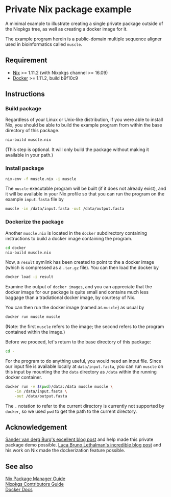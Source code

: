 # Private Nix package example

A minimal example to illustrate creating a single private package outside of 
the Nixpkgs tree, as well as creating a docker image for it.

The example program herein is a public-domain multiple sequence aligner used in
bioinformatics called `muscle`.


## Requirement

- [Nix](https://nixos.org/nix/download.html) >= 1.11.2 (with Nixpkgs channel >= 16.09)
- [Docker](https://docs.docker.com/engine/installation/) >= 1.11.2,
  build b9f10c9


## Instructions

### Build package

Regardless of your Linux or Unix-like distribution, if you were able to install
Nix, you should be able to build the example program from within the base
directory of this package.

```bash
nix-build muscle.nix
```

(This step is optional. It will only build the package without making it
available in your path.)

### Install package

```bash
nix-env -f muscle.nix -i muscle
```

The `muscle` executable program will be built (if it does not already exist), 
and it will be available in your Nix profile so that
you can run the program on the example `input.fasta` file by

```bash
muscle -in /data/input.fasta -out /data/output.fasta
```

### Dockerize the package

Another `muscle.nix` is located in the `docker` subdirectory containing
instructions to build a docker image containing the program.

```bash
cd docker
nix-build muscle.nix
```

Now, a `result` symlink has been created to point to the a docker image (which is compressed as a `.tar.gz` file). You can then load the docker by

```bash
docker load -i result
```

Examine the output of `docker images`, and you can appreciate that the docker 
image for our package is quite small and contains much
less baggage than a tradiational docker image, by courtesy of Nix.

You can then run the docker image (named as `muscle`) as usual by

```bash
docker run muscle muscle
```

(Note: the first `muscle` refers to the image; the second refers to the
program contained within the image.)

Before we proceed, let's return to the base directory of this package:

```bash
cd -
```

For the program to do anything useful, you would need an input file. Since our
input file is available locally at `data/input.fasta`, you can run
`muscle` on this input by mounting the the `data` directory as `/data` within
the running docker container.


```bash
docker run -v $(pwd)/data:/data muscle muscle \
	-in /data/input.fasta \
	-out /data/output.fasta
```

The `.` notation to refer to the current directory is currently not 
supported by `docker`, so we used `pwd` to get the path to the current directory.


## Acknowledgement

[Sander van derg Burg's excellent blog post][1] and help made this private
package demo possible. [Luca Bruno Lethalman's incredible blog post][2] and his
work on Nix made the dockerization feature possible.

[1]: https://sandervanderburg.blogspot.com/2014/07/managing-private-nix-packages-outside.html?showComment=1471027848017#c8926797889798915411

[2]: http://lethalman.blogspot.com/2016/04/cheap-docker-images-with-nix_15.html

## See also

[Nix Package Manager Guide](http://nixos.org/nix/manual/)  
[Nixpkgs Contributors Guide](http://nixos.org/nixpkgs/manual/)  
[Docker Docs](https://docs.docker.com)  

